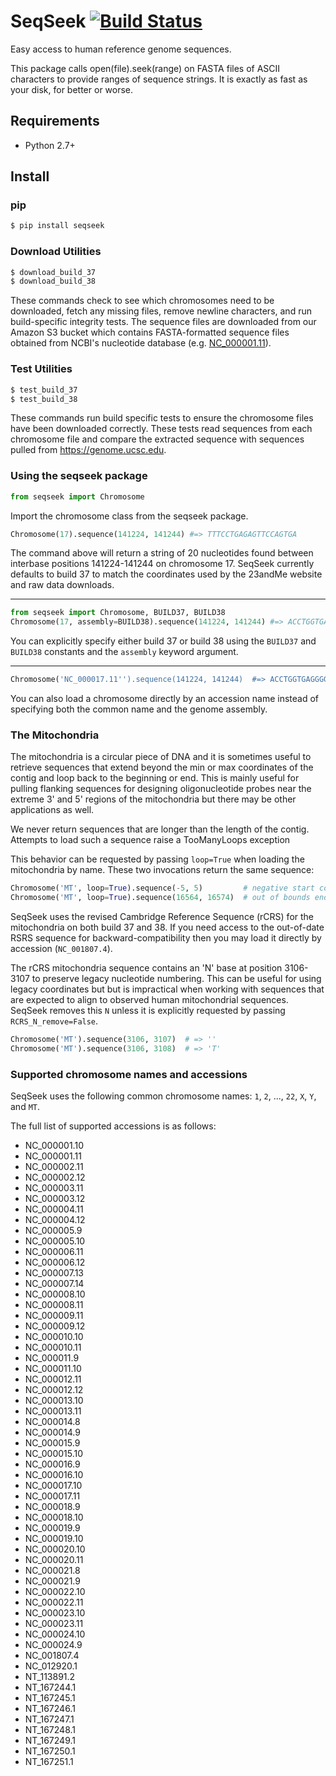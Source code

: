 SeqSeek [![Build Status](https://travis-ci.org/23andMe/seqseek.svg?branch=master)](https://travis-ci.org/23andMe/seqseek)
=================
Easy access to human reference genome sequences.

This package calls open(file).seek(range) on FASTA files of ASCII characters to provide
ranges of sequence strings. It is exactly as fast as your disk, for better or worse. 

Requirements
------------
* Python 2.7+

Install
-------
### pip
```bash
$ pip install seqseek
```

### Download Utilities
```bash
$ download_build_37 
$ download_build_38 
```
These commands check to see which chromosomes need to be downloaded, fetch any missing 
files, remove newline characters, and run build-specific integrity tests. 
The sequence files are downloaded from our Amazon S3 bucket which contains
FASTA-formatted sequence files obtained from NCBI's nucleotide database 
(e.g. [NC_000001.11](https://www.ncbi.nlm.nih.gov/nuccore/NC_000001.11)).


### Test Utilities
```bash
$ test_build_37
$ test_build_38
```
These commands run build specific tests to ensure the chromosome files have been
downloaded correctly. These tests read sequences from each chromosome file and
compare the extracted sequence with sequences pulled from https://genome.ucsc.edu.


### Using the seqseek package
```python
from seqseek import Chromosome
```
Import the chromosome class from the seqseek package.

```python
Chromosome(17).sequence(141224, 141244) #=> TTTCCTGAGAGTTCCAGTGA
```
The command above will return a string of 20 nucleotides found between interbase 
positions 141224-141244 on chromosome 17. SeqSeek currently defaults to build
37 to match the coordinates used by the 23andMe website and raw data downloads. 

---

```python
from seqseek import Chromosome, BUILD37, BUILD38
Chromosome(17, assembly=BUILD38).sequence(141224, 141244) #=> ACCTGGTGAGGGGACATGGG
```
You can explicitly specify either build 37 or build 38 using the `BUILD37` and `BUILD38` 
constants and the `assembly` keyword argument. 

---

```python
Chromosome('NC_000017.11'').sequence(141224, 141244)  #=> ACCTGGTGAGGGGACATGGG
```
You can also load a chromosome directly by an accession name instead of specifying both 
the common name and the genome assembly. 


### The Mitochondria 
The mitochondria is a circular piece of DNA and it is sometimes useful to
retrieve sequences that extend beyond the min or max coordinates of the contig
and loop back to the beginning or end. This is mainly useful for pulling
flanking sequences for designing oligonucleotide probes near the extreme 3' and
5' regions of the mitochondria but there may be other applications as well.

We never return sequences that are longer than the length of the contig.
Attempts to load such a sequence raise a TooManyLoops exception

This behavior can be requested by passing `loop=True` when loading the
mitochondria by name. These two invocations return the same sequence: 

```python
Chromosome('MT', loop=True).sequence(-5, 5)         # negative start coordinate  
Chromosome('MT', loop=True).sequence(16564, 16574)  # out of bounds end coordinate
```

SeqSeek uses the revised Cambridge Reference Sequence (rCRS) for the mitochondria on 
both build 37 and 38. If you need access to the out-of-date RSRS sequence for
backward-compatibility then you may load it directly by accession (`NC_001807.4`). 

The rCRS mitochondria sequence contains an 'N' base at position 3106-3107 to
preserve legacy nucleotide numbering. This can be useful for using legacy
coordinates but but is impractical when working with sequences that are
expected to align to observed human mitochondrial sequences. SeqSeek
removes this `N` unless it is explicitly requested by passing `RCRS_N_remove=False`.

```python
Chromosome('MT').sequence(3106, 3107)  # => ''
Chromosome('MT').sequence(3106, 3108)  # => 'T'
```


### Supported chromosome names and accessions 
SeqSeek uses the following common chromosome names: 
`1`, `2`, ..., `22`, `X`, `Y`, and `MT`. 

The full list of supported accessions is as follows:
* NC_000001.10
* NC_000001.11
* NC_000002.11
* NC_000002.12
* NC_000003.11
* NC_000003.12
* NC_000004.11
* NC_000004.12
* NC_000005.9
* NC_000005.10
* NC_000006.11
* NC_000006.12
* NC_000007.13
* NC_000007.14
* NC_000008.10
* NC_000008.11
* NC_000009.11
* NC_000009.12
* NC_000010.10
* NC_000010.11
* NC_000011.9
* NC_000011.10
* NC_000012.11
* NC_000012.12
* NC_000013.10
* NC_000013.11
* NC_000014.8
* NC_000014.9
* NC_000015.9
* NC_000015.10
* NC_000016.9
* NC_000016.10
* NC_000017.10
* NC_000017.11
* NC_000018.9
* NC_000018.10
* NC_000019.9
* NC_000019.10
* NC_000020.10
* NC_000020.11
* NC_000021.8
* NC_000021.9
* NC_000022.10
* NC_000022.11
* NC_000023.10
* NC_000023.11
* NC_000024.10
* NC_000024.9
* NC_001807.4
* NC_012920.1
* NT_113891.2
* NT_167244.1
* NT_167245.1
* NT_167246.1
* NT_167247.1
* NT_167248.1
* NT_167249.1
* NT_167250.1
* NT_167251.1
